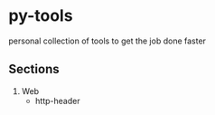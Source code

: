 # py-tools
personal collection of tools to get the job done faster

## Sections
1. Web
	* http-header
